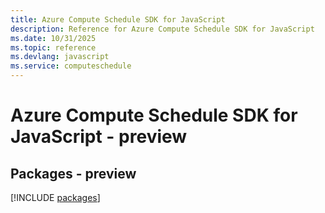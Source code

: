 ```yaml
---
title: Azure Compute Schedule SDK for JavaScript
description: Reference for Azure Compute Schedule SDK for JavaScript
ms.date: 10/31/2025
ms.topic: reference
ms.devlang: javascript
ms.service: computeschedule
---
```

# Azure Compute Schedule SDK for JavaScript - preview
## Packages - preview
[!INCLUDE [packages](compute-schedule-index.md)]